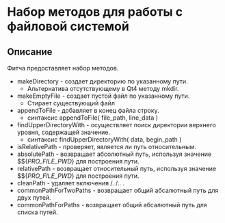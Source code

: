 # Набор методов для работы с файловой системой

## Описание

Фитча предоставляет набор методов.

* makeDirectory - создает директорию по указанному пути.
    * Альтернатива отсутствующему в Qt4 методу mkdir.
* makeEmptyFile - создает пустой файл по указанному пути.
    * Стирает существующий файл
* appendToFile - добавляет в конец файла строку.
    * синтаксис appendToFile( file_path, line_data )
* findUpperDirectoryWith - осуществляет поиск директории верхнего уровня, содержащей значение.
    * синтаксис findUpperDirectoryWith( data, begin_path )
* isRelativePath - проверяет, является ли путь относительным.
* absolutePath - возвращает абсолютный путь, используя значение $${_PRO_FILE_PWD_} для построения пути.
* relativePath - возвращает относительный путь, используя значение $${_PRO_FILE_PWD_} для построения пути.
* cleanPath - удаляет включения /. /.. .
* commonPathForTwoPaths - возвращает общий абсалютный путь для двух путей.
* commonPathForPaths - возвращает общий абсалютный путь для списка путей.

